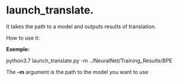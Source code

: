 # launch_translate.

It takes the path to a model and outputs results of translation.

How to use it:

**Exemple:**

python3.7 launch_translate.py -m ../NeuralNet/Training_Results/BPE

The **-m** argument is the path to the model you want to use

